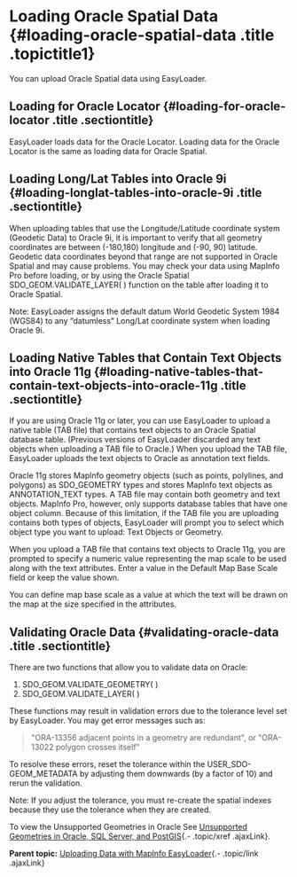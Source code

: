 Loading Oracle Spatial Data {#loading-oracle-spatial-data .title .topictitle1}
===========================

<div class="body conbody">

You can upload Oracle Spatial data using EasyLoader.

<div id="loadingoraclespatialdata__loadingfororaclelocator" class="section">

Loading for Oracle Locator {#loading-for-oracle-locator .title .sectiontitle}
--------------------------

EasyLoader loads data for the Oracle Locator. Loading data for the Oracle Locator is the same as loading data for Oracle Spatial.

</div>

<div id="loadingoraclespatialdata__loadinglatlongintooracle9i" class="section">

Loading Long/Lat Tables into Oracle 9i {#loading-longlat-tables-into-oracle-9i .title .sectiontitle}
--------------------------------------

When uploading tables that use the Longitude/Latitude coordinate system (Geodetic Data) to Oracle 9i, it is important to verify that all geometry coordinates are between (-180,180) longitude and (-90, 90) latitude. Geodetic data coordinates beyond that range are not supported in Oracle Spatial and may cause problems. You may check your data using MapInfo Pro before loading, or by using the Oracle Spatial SDO\_GEOM.VALIDATE\_LAYER( ) function on the table after loading it to Oracle Spatial.

<div class="note note">

<span class="notetitle">Note:</span> EasyLoader assigns the default datum World Geodetic System 1984 (WGS84) to any “datumless” Long/Lat coordinate system when loading Oracle 9i.

</div>

</div>

<div id="loadingoraclespatialdata__loadingnativetablesthatcontaintextobjectsintooracle11g" class="section">

Loading Native Tables that Contain Text Objects into Oracle 11g {#loading-native-tables-that-contain-text-objects-into-oracle-11g .title .sectiontitle}
---------------------------------------------------------------

If you are using Oracle 11g or later, you can use EasyLoader to upload a native table (TAB file) that contains text objects to an Oracle Spatial database table. (Previous versions of EasyLoader discarded any text objects when uploading a TAB file to Oracle.) When you upload the TAB file, EasyLoader uploads the text objects to Oracle as annotation text fields.

Oracle 11g stores MapInfo geometry objects (such as points, polylines, and polygons) as SDO\_GEOMETRY types and stores MapInfo text objects as ANNOTATION\_TEXT types. A TAB file may contain both geometry and text objects. MapInfo Pro, however, only supports database tables that have one object column. Because of this limitation, if the TAB file you are uploading contains both types of objects, EasyLoader will prompt you to select which object type you want to upload: <span class="ph uicontrol">Text Objects</span> or <span class="ph uicontrol">Geometry</span>.

When you upload a TAB file that contains text objects to Oracle 11g, you are prompted to specify a numeric value representing the map scale to be used along with the text attributes. Enter a value in the <span class="ph uicontrol">Default Map Base Scale</span> field or keep the value shown.

You can define map base scale as a value at which the text will be drawn on the map at the size specified in the attributes.

</div>

<div id="loadingoraclespatialdata__validatingoracledata" class="section">

Validating Oracle Data {#validating-oracle-data .title .sectiontitle}
----------------------

There are two functions that allow you to validate data on Oracle:

1.  SDO\_GEOM.VALIDATE\_GEOMETRY( )
2.  SDO\_GEOM.VALIDATE\_LAYER( )

These functions may result in validation errors due to the tolerance level set by EasyLoader. You may get error messages such as:

> "ORA-13356 adjacent points in a geometry are redundant", or "ORA-13022 polygon crosses itself"

To resolve these errors, reset the tolerance within the USER\_SDO-GEOM\_METADATA by adjusting them downwards (by a factor of 10) and rerun the validation.

<div class="note note">

<span class="notetitle">Note:</span> If you adjust the tolerance, you must re-create the spatial indexes because they use the tolerance when they are created.

</div>

To view the Unsupported Geometries in Oracle See [Unsupported Geometries in Oracle, SQL Server, and PostGIS](contents/unsupportedgeometries.html){.- .topic/xref .ajaxLink}.

</div>

</div>

<div class="related-links" functx="http://www.functx.com">

<div class="related-links-title">

</div>

<div class="familylinks">

<div class="parentlink">

**Parent topic:** [Uploading Data with MapInfo EasyLoader](contents/../contents/chapterintro.html){.- .topic/link .ajaxLink}

</div>

</div>

</div>
